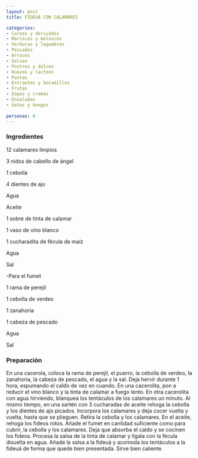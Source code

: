 ```yaml
---
layout: post
title: FIDEUÁ CON CALAMARES

categories:
- Carnes y derivados
- Mariscos y moluscos
- Verduras y legumbres
- Pescados
- Arroces
- Salsas
- Postres y dulces
- Huevos y lacteos
- Pastas
- Entrantes y bocadillos
- Frutas
- Sopas y cremas
- Ensaladas
- Setas y hongos
 
personas: 6 
---
```

<h3>Ingredientes</h3>
12 calamares limpios

3 nidos de cabello de ángel

1 cebolla

4 dientes de ajo

Agua

Aceite

1 sobre de tinta de calamar

1 vaso de vino blanco

1 cucharadita de fécula de maíz

Agua

Sal

-Para el fumet

1 rama de perejil

1 cebolla de verdeo

1 zanahoria

1 cabeza de pescado

Agua

Sal

<h3>Preparación</h3>
En una cacerola, coloca la rama de perejil, el puerro, la cebolla de verdeo, la zanahoria, la cabeza de pescado, el agua y la sal. Deja hervir durante 1 hora, espumando el caldo de vez en cuando. En una cacerolita, pon a reducir el vino blanco y la tinta de calamar a fuego lento. En otra cacerolita con agua hirviendo, blanquea los tentáculos de los calamares un minuto. Al mismo tiempo, en una sartén con 3 cucharadas de aceite rehoga la cebolla y los dientes de ajo picados. Incorpora los calamares y deja cocer vuelta y vuelta, hasta que se plieguen. Retira la cebolla y los calamares. En el aceite, rehoga los fideos rotos. Añade el fumet en cantidad suficiente como para cubrir, la cebolla y los calamares. Deja que absorba el caldo y se cocinen los fideos. Procesa la salsa de la tinta de calamar y lígala con la fécula disuelta en agua. Añade la salsa a la fideuá y acomoda los tentáculos a la fideuá de forma que quede bien presentada. Sirve bien caliente.

